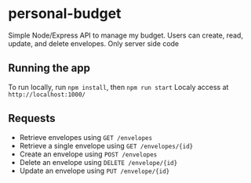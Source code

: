 # personal-budget

Simple Node/Express API to manage my budget. Users can create, read, update, and delete envelopes.
Only server side code

## Running the app
To run locally, run `npm install`, then `npm run start`
Localy access at `http://localhost:1000/`

## Requests

 - Retrieve envelopes using `GET /envelopes`
 - Retrieve a single envelope using `GET /envelopes/{id}`
 - Create an envelope using `POST /envelopes`
 - Delete an envelope using `DELETE /envelope/{id}`
 - Update an envelope using `PUT /envelope/{id}`



